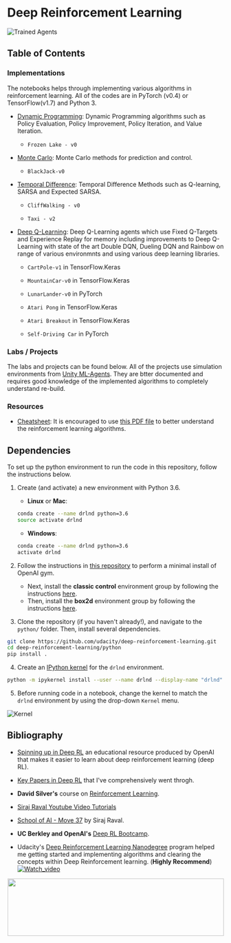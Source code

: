 [//]: # (Image References)

[image1]: https://user-images.githubusercontent.com/10624937/42135602-b0335606-7d12-11e8-8689-dd1cf9fa11a9.gif "Trained Agents"
[image2]: https://user-images.githubusercontent.com/10624937/42386929-76f671f0-8106-11e8-9376-f17da2ae852e.png "Kernel"
[image3]: https://spinningup.openai.com/en/latest/_images/spinning-up-in-rl.png "Spinning Up in Deep RL"
# Deep Reinforcement Learning 

![Trained Agents][image1]  

## Table of Contents

### Implementations

The notebooks helps through implementing various algorithms in reinforcement learning. All of the codes are in PyTorch (v0.4) or TensorFlow(v1.7) and Python 3.

* [Dynamic Programming](https://github.com/sourcecode369/Deep-RL/tree/master/Dynammic%20Programming): Dynamic Programming algorithms such as Policy Evaluation, Policy Improvement, Policy Iteration, and Value Iteration. 

   - `Frozen Lake - v0`
* [Monte Carlo](https://github.com/sourcecode369/Deep-RL/tree/master/Monte%20Carlo/): Monte Carlo methods for prediction and control. 

   - `BlackJack-v0`
* [Temporal Difference](https://github.com/sourcecode369/Deep-RL/tree/master/Temporal%20Difference): Temporal Difference Methods such as Q-learning, SARSA and Expected SARSA.

   - `CliffWalking - v0`
   
   - `Taxi - v2`
* [Deep Q-Learning](https://github.com/sourcecode369/Deep-RL/tree/master/DQN): Deep Q-Learning agents which use Fixed Q-Targets and Experience Replay for memory including improvements to Deep Q-Learning with state of the art Double DQN, Dueling DQN and Rainbow on range of various environmnts and using various deep learning libraries.
   - `CartPole-v1` in TensorFlow.Keras
   
   - `MountainCar-v0` in TensorFlow.Keras
   
   - `LunarLander-v0` in PyTorch
   
   - `Atari Pong` in TensorFlow.Keras
   
   - `Atari Breakout` in TensorFlow.Keras
   
   - `Self-Driving Car` in PyTorch

### Labs / Projects

The labs and projects can be found below.  All of the projects use simulation environments from [Unity ML-Agents](https://github.com/Unity-Technologies/ml-agents). They are btter documented and requires good knowledge of the implemented algorithms to completely understand re-build.


### Resources

* [Cheatsheet](https://github.com/udacity/deep-reinforcement-learning/blob/master/cheatsheet): It is encouraged to use [this PDF file](https://github.com/udacity/deep-reinforcement-learning/blob/master/cheatsheet/cheatsheet.pdf) to better understand the reinforcement learning algorithms. 

## Dependencies

To set up the python environment to run the code in this repository, follow the instructions below.

1. Create (and activate) a new environment with Python 3.6.

	- __Linux__ or __Mac__: 
	```bash
	conda create --name drlnd python=3.6
	source activate drlnd
	```
	- __Windows__: 
	```bash
	conda create --name drlnd python=3.6 
	activate drlnd
	```
	
2. Follow the instructions in [this repository](https://github.com/openai/gym) to perform a minimal install of OpenAI gym.  
	- Next, install the **classic control** environment group by following the instructions [here](https://github.com/openai/gym#classic-control).
	- Then, install the **box2d** environment group by following the instructions [here](https://github.com/openai/gym#box2d).
	
3. Clone the repository (if you haven't already!), and navigate to the `python/` folder.  Then, install several dependencies.
```bash
git clone https://github.com/udacity/deep-reinforcement-learning.git
cd deep-reinforcement-learning/python
pip install .
```

4. Create an [IPython kernel](http://ipython.readthedocs.io/en/stable/install/kernel_install.html) for the `drlnd` environment.  
```bash
python -m ipykernel install --user --name drlnd --display-name "drlnd"
```

5. Before running code in a notebook, change the kernel to match the `drlnd` environment by using the drop-down `Kernel` menu. 

![Kernel][image2]

## Bibliography
 * [Spinning up in Deep RL](https://spinningup.openai.com/en/latest/index.html) an educational resource produced by OpenAI that makes it easier to learn about deep reinforcement learning (deep RL).
 
 * [Key Papers in Deep RL](https://spinningup.openai.com/en/latest/spinningup/keypapers.html) that I've comprehensively went throgh.
 
 * __David Silver's__ course on [Reinforcement Learning](https://www.youtube.com/watch?v=2pWv7GOvuf0&list=PLqYmG7hTraZDM-OYHWgPebj2MfCFzFObQ).
 
 * [Siraj Raval Youtube Video Tutorials](https://www.youtube.com/channel/UCWN3xxRkmTPmbKwht9FuE5A)
 
 * [School of AI - Move 37](https://www.theschool.ai/courses/move-37-course/) by Siraj Raval.
 
 * __UC Berkley and OpenAI's__ [Deep RL Bootcamp](https://sites.google.com/view/deep-rl-bootcamp/lectures).
 
 * Udacity's [Deep Reinforcement Learning Nanodegree](https://www.udacity.com/course/deep-reinforcement-learning-nanodegree--nd893) program helped me getting started and implementing algorithms and clearing the concepts within Deep Reinforcement learning. (__Highly Recommend__)
 [![Watch_video](https://i2.wp.com/blog.udacity.com/wp-content/uploads/2018/06/Udacity-Deep-Reinforcement-Learning-Nanodegree-Program.png?resize=640%2C336&ssl=1)](https://www.youtube.com/watch?v=j-evVVlb_-M)
 <p align="center"><a href="https://www.udacity.com/course/deep-reinforcement-learning-nanodegree--nd893">
 <img width="503" height="133" src="https://user-images.githubusercontent.com/10624937/42135812-1829637e-7d16-11e8-9aa1-88056f23f51e.png"></a>
 </p>
 
  
